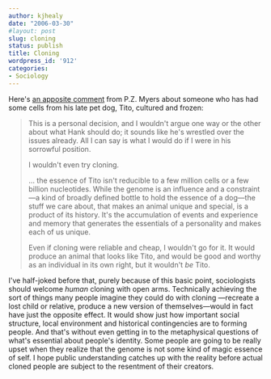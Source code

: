 ```yaml
---
author: kjhealy
date: "2006-03-30"
#layout: post
slug: cloning
status: publish
title: Cloning
wordpress_id: '912'
categories:
- Sociology
---
```


Here's [an apposite comment](http://scienceblogs.com/pharyngula/2006/03/cloning_as_solace.php) from P.Z. Myers about someone who has had some cells from his late pet dog, Tito, cultured and frozen:

> This is a personal decision, and I wouldn't argue one way or the other about what Hank should do; it sounds like he's wrestled over the issues already. All I can say is what I would do if I were in his sorrowful position.
>
> I wouldn't even try cloning.
>
> ... the essence of Tito isn't reducible to a few million cells or a few billion nucleotides. While the genome is an influence and a constraint—a kind of broadly defined bottle to hold the essence of a dog—the stuff we care about, that makes an animal unique and special, is a product of its history. It's the accumulation of events and experience and memory that generates the essentials of a personality and makes each of us unique.
>
> Even if cloning were reliable and cheap, I wouldn't go for it. It would produce an animal that looks like Tito, and would be good and worthy as an individual in its own right, but it wouldn't *be* Tito.

I've half-joked before that, purely because of this basic point, sociologists should welcome *human* cloning with open arms. Technically achieving the sort of things many people imagine they could do with cloning —recreate a lost child or relative, produce a new version of themselves—would in fact have just the opposite effect. It would show just how important social structure, local environment and historical contingencies are to forming people. And that's without even getting in to the metaphysical questions of what's essential about people's identity. Some people are going to be really upset when they realize that the genome is not some kind of magic essence of self. I hope public understanding catches up with the reality before actual cloned people are subject to the resentment of their creators.
